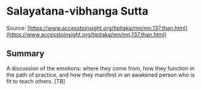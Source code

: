 # Salayatana-vibhanga Sutta



Source: [https://www.accesstoinsight.org/tipitaka/mn/mn.137.than.html](https://www.accesstoinsight.org/tipitaka/mn/mn.137.than.html)



## Summary

A discussion of the emotions: where they come from, how they function in the path of practice, and how they manifest in an awakened person who is fit to teach others. [TB]